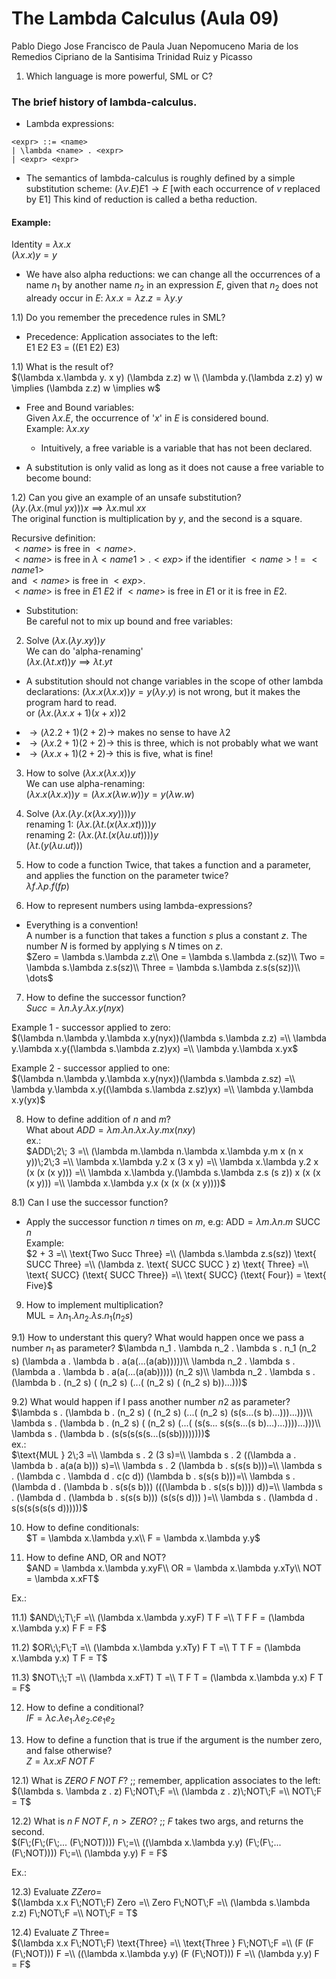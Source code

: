 # The Lambda Calculus (Aula 09)

Pablo Diego Jose Francisco de Paula Juan Nepomuceno Maria de los Remedios
Cipriano de la Santisima Trinidad Ruiz y Picasso

1) Which language is more powerful, SML or C?

### The brief history of lambda-calculus.

* Lambda expressions:

```
<expr> ::= <name>
| \lambda <name> . <expr>
| <expr> <expr>
```

* The semantics of lambda-calculus is roughly defined by a simple substitution scheme:
$(\lambda v . E) E1 \rightarrow E$ [with each occurrence of $v$ replaced by E1]
This kind of reduction is called a betha reduction.

#### Example:
Identity = $\lambda x.x$  
$(\lambda x.x) y = y$

* We have also alpha reductions: we can change all the occurrences of a name
$n_1$ by another name $n_2$ in an expression $E$, given that $n_2$ does not already occur
in $E$: $\lambda x.x = \lambda z.z = \lambda y.y$

1.1) Do you remember the precedence rules in SML?

* Precedence:
Application associates to the left:  
E1 E2 E3 = ((E1 E2) E3)

1.1) What is the result of?  
$(\lambda x.\lambda y. x y) (\lambda z.z) w \\
  (\lambda y.(\lambda z.z) y) w \implies (\lambda z.z) w \implies w$

* Free and Bound variables:  
Given $\lambda x.E$, the occurrence of '$x$' in $E$ is considered bound.  
Example: $\lambda x.xy$  
  * Intuitively, a free variable is a variable that has not been declared.

* A substitution is only valid as long as it does not cause a free variable
to become bound:

1.2) Can you give an example of an unsafe substitution?  
$(\lambda y . (\lambda x . (\text{mul } y x))) x \implies \lambda x . \text{mul } x x$  
The original function is multiplication by $y$, and the second is a square.

Recursive definition:  
$<name>$ is free in $<name>$.  
$<name>$ is free in $\lambda <name1 > . <exp>$ if the identifier $<name> != <name1 >$  
and $<name>$ is free in $<exp>$.  
$<name>$ is free in $E1$ $E2$ if $<name>$ is free in $E1$ or it is free in $E2$.

* Substitution:  
Be careful not to mix up bound and free variables:

2) Solve $(\lambda x.(\lambda y.xy))y$  
We can do 'alpha-renaming'  
$(\lambda x.(\lambda t.xt))y \implies \lambda t.yt$

* A substitution should not change variables in the scope of other lambda  
declarations: $(\lambda x.x(\lambda x.x))y = y(\lambda y.y)$ is not wrong,
but it makes the program hard to read.  
or $(\lambda x . (\lambda x . x + 1) (x + x)) 2$  
- $\rightarrow (\lambda 2 . 2 + 1) (2 + 2) \rightarrow$ makes no sense to have $\lambda 2$  
- $\rightarrow (\lambda x . 2 + 1) (2 + 2) \rightarrow$ this is three, which is not probably what we want
- $\rightarrow (\lambda x . x + 1) (2 + 2) \rightarrow$ this is five, what is fine!

3) How to solve $(\lambda x. x(\lambda x.x))y$  
We can use alpha-renaming:  
$(\lambda x.x(\lambda x.x))y = (\lambda x.x(\lambda w.w))y = y(\lambda w.w)$

4) Solve $(\lambda x.(\lambda y.(x(\lambda x.xy))))y$  
renaming 1: $(\lambda x.(\lambda t.(x(\lambda x.xt))))y$  
renaming 2: $(\lambda x.(\lambda t.(x(\lambda u.ut))))y$  
$(\lambda t.(y(\lambda u.ut)))$

5) How to code a function Twice, that takes a function and a parameter,
and applies the function on the parameter twice?  
$\lambda f.\lambda p.f(fp)$

6) How to represent numbers using lambda-expressions?
- Everything is a convention!  
A number is a function that takes a function $s$ plus a constant $z$. The
number $N$ is formed by applying s $N$ times on $z$.  
$Zero = \lambda s.\lambda z.z\\
One = \lambda s.\lambda z.(sz)\\
Two = \lambda s.\lambda z.s(sz)\\
Three = \lambda s.\lambda z.s(s(sz))\\
\dots$

7) How to define the successor function?  
$Succ = \lambda n.\lambda y.\lambda x.y(nyx)$

Example 1 - successor applied to zero:  
  $(\lambda n.\lambda y.\lambda x.y(nyx))(\lambda s.\lambda z.z) =\\
  \lambda y.\lambda x.y((\lambda s.\lambda z.z)yx) =\\
  \lambda y.\lambda x.yx$

Example 2 - successor applied to one:  
  $(\lambda n.\lambda y.\lambda x.y(nyx))(\lambda s.\lambda z.sz) =\\
  \lambda y.\lambda x.y((\lambda s.\lambda z.sz)yx) =\\
  \lambda y.\lambda x.y(yx)$

8) How to define addition of $n$ and $m$?  
What about $ADD = \lambda m.\lambda n.\lambda x.\lambda y.m x (n x y)$  
ex.:  
$ADD\;2\; 3 =\\
 (\lambda m.\lambda n.\lambda x.\lambda y.m x (n x y))\;2\;3 =\\
 \lambda x.\lambda y.2 x (3 x y) =\\
 \lambda x.\lambda y.2 x (x (x (x y))) =\\
 \lambda x.\lambda y.(\lambda s.\lambda z.s (s z)) x (x (x (x y))) =\\
 \lambda x.\lambda y.x (x (x (x (x y))))$

8.1) Can I use the successor function?
- Apply the successor function $n$ times on $m$, e.g: $\text{ADD} = \lambda m . \lambda n . m \text{ SUCC } n$  
Example:  
  $2 + 3 =\\
  \text{Two Succ Three} =\\
  (\lambda s.\lambda z.s(sz)) \text{ SUCC Three} =\\
  (\lambda z. \text{ SUCC SUCC } z) \text{ Three} =\\
  \text{ SUCC} (\text{ SUCC Three}) =\\
  \text{ SUCC} (\text{ Four}) = \text{ Five}$

9) How to implement multiplication?  
$\text{MUL} = \lambda n_1.\lambda n_2.\lambda s. n_1 (n_2 s)$

  9.1) How to understant this query? What would happen once we pass a number $n_1$
as parameter?
$\lambda n_1 . \lambda n_2 . \lambda s . n_1 (n_2 s) (\lambda a . \lambda b . a(a(...(a(ab)))))\\
\lambda n_2 . \lambda s . (\lambda a . \lambda b . a(a(...(a(ab))))) (n_2 s)\\
\lambda n_2 . \lambda s . (\lambda b . (n_2 s) ( (n_2 s) (...( (n_2 s) ( (n_2 s) b))...)))$

9.2) What would happen if I pass another number $n2$ as parameter?  
$\lambda s . (\lambda b . (n_2 s) ( (n_2 s) (...( (n_2 s) (s(s...(s b)...)))...)))\\
\lambda s . (\lambda b . (n_2 s) ( (n_2 s) (...( (s(s... s(s(s...(s b)...)...))))...)))\\
\lambda s . (\lambda b . (s(s(s(s(s...(s(sb))))))))$  
ex.:  
$\text{MUL } 2\;3 =\\
\lambda s . 2 (3 s)=\\
\lambda s . 2 ((\lambda a . \lambda b . a(a(a b))) s)=\\
\lambda s . 2 (\lambda b . s(s(s b)))=\\
\lambda s . (\lambda c . \lambda d . c(c d)) (\lambda b . s(s(s b)))=\\
\lambda s . (\lambda d . (\lambda b . s(s(s b))) (((\lambda b . s(s(s b)))) d))=\\
\lambda s . (\lambda d . (\lambda b . s(s(s b))) (s(s(s d))) )=\\
\lambda s . (\lambda d . s(s(s(s(s(s d))))))$

10) How to define conditionals:  
$T = \lambda x.\lambda y.x\\
F = \lambda x.\lambda y.y$

11) How to define AND, OR and NOT?  
$AND = \lambda x.\lambda y.xyF\\
OR = \lambda x.\lambda y.xTy\\
NOT = \lambda x.xFT$

Ex.:

11.1) $AND\;\;T\;F =\\
(\lambda x.\lambda y.xyF) T F =\\
T F F = (\lambda x.\lambda y.x) F F = F$

11.2) $OR\;\;F\;T =\\
(\lambda x.\lambda y.xTy) F T =\\
T T F = (\lambda x.\lambda y.x) T F = T$

11.3) $NOT\;\;T =\\
(\lambda x.xFT) T =\\
T F T = (\lambda x.\lambda y.x) F T = F$

12) How to define a conditional?  
$IF = \lambda c . \lambda e_1 . \lambda e_2 . c e_1 e_2$

12) How to define a function that is true if the argument is the number
zero, and false otherwise?  
$Z = \lambda x.x F\;NOT\;F$

12.1) What is $ZERO\;F\;NOT\;F?$  ;; remember, application associates to the left:  
$(\lambda s. \lambda z . z) F\;NOT\;F =\\
(\lambda z . z)\;NOT\;F =\\
NOT\;F = T$

12.2) What is $n\;F\;NOT\;F$, $n > ZERO$?
;; $F$ takes two args, and returns the second.  
$(F\;(F\;(F\;... (F\;NOT)))) F\;=\\
((\lambda x.\lambda y.y) (F\;(F\;... (F\;NOT)))) F\;=\\
(\lambda y.y) F = F$

Ex.:

12.3) Evaluate $Z Zero =$  
$(\lambda x.x F\;NOT\;F) Zero =\\
Zero F\;NOT\;F =\\
(\lambda s.\lambda z.z) F\;NOT\;F =\\
NOT\;F = T$

12.4) Evaluate $Z \text{ Three} =$  
$(\lambda x.x F\;NOT\;F) \text{Three} =\\
\text{Three } F\;NOT\;F =\\
(F (F (F\;NOT))) F =\\
((\lambda x.\lambda y.y) (F (F\;NOT))) F =\\
(\lambda y.y) F = F$
